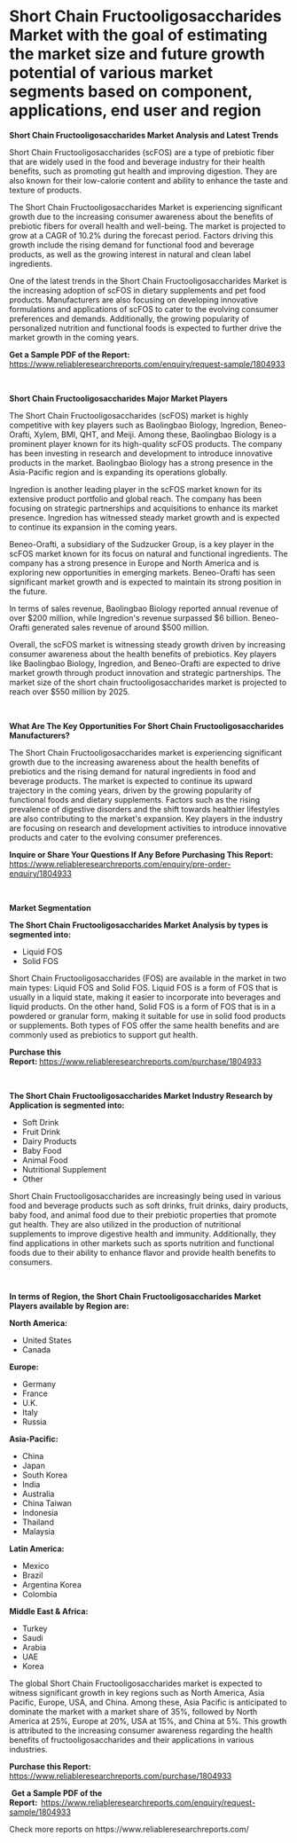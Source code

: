 <p><h1>Short Chain Fructooligosaccharides Market with the goal of estimating the market size and future growth potential of various market segments based on component, applications, end user and region</h1></p><p><strong>Short Chain Fructooligosaccharides Market Analysis and Latest Trends</strong></p>
<p><p>Short Chain Fructooligosaccharides (scFOS) are a type of prebiotic fiber that are widely used in the food and beverage industry for their health benefits, such as promoting gut health and improving digestion. They are also known for their low-calorie content and ability to enhance the taste and texture of products.</p><p>The Short Chain Fructooligosaccharides Market is experiencing significant growth due to the increasing consumer awareness about the benefits of prebiotic fibers for overall health and well-being. The market is projected to grow at a CAGR of 10.2% during the forecast period. Factors driving this growth include the rising demand for functional food and beverage products, as well as the growing interest in natural and clean label ingredients.</p><p>One of the latest trends in the Short Chain Fructooligosaccharides Market is the increasing adoption of scFOS in dietary supplements and pet food products. Manufacturers are also focusing on developing innovative formulations and applications of scFOS to cater to the evolving consumer preferences and demands. Additionally, the growing popularity of personalized nutrition and functional foods is expected to further drive the market growth in the coming years.</p></p>
<p><strong>Get a Sample PDF of the Report:&nbsp;</strong> <a href="https://www.reliableresearchreports.com/enquiry/request-sample/1804933">https://www.reliableresearchreports.com/enquiry/request-sample/1804933</a></p>
<p>&nbsp;</p>
<p><strong>Short Chain Fructooligosaccharides Major Market Players</strong></p>
<p><p>The Short Chain Fructooligosaccharides (scFOS) market is highly competitive with key players such as Baolingbao Biology, Ingredion, Beneo-Orafti, Xylem, BMI, QHT, and Meiji. Among these, Baolingbao Biology is a prominent player known for its high-quality scFOS products. The company has been investing in research and development to introduce innovative products in the market. Baolingbao Biology has a strong presence in the Asia-Pacific region and is expanding its operations globally.</p><p>Ingredion is another leading player in the scFOS market known for its extensive product portfolio and global reach. The company has been focusing on strategic partnerships and acquisitions to enhance its market presence. Ingredion has witnessed steady market growth and is expected to continue its expansion in the coming years.</p><p>Beneo-Orafti, a subsidiary of the Sudzucker Group, is a key player in the scFOS market known for its focus on natural and functional ingredients. The company has a strong presence in Europe and North America and is exploring new opportunities in emerging markets. Beneo-Orafti has seen significant market growth and is expected to maintain its strong position in the future.</p><p>In terms of sales revenue, Baolingbao Biology reported annual revenue of over $200 million, while Ingredion's revenue surpassed $6 billion. Beneo-Orafti generated sales revenue of around $500 million.</p><p>Overall, the scFOS market is witnessing steady growth driven by increasing consumer awareness about the health benefits of prebiotics. Key players like Baolingbao Biology, Ingredion, and Beneo-Orafti are expected to drive market growth through product innovation and strategic partnerships. The market size of the short chain fructooligosaccharides market is projected to reach over $550 million by 2025.</p></p>
<p>&nbsp;</p>
<p><strong>What Are The Key Opportunities For Short Chain Fructooligosaccharides Manufacturers?</strong></p>
<p><p>The Short Chain Fructooligosaccharides market is experiencing significant growth due to the increasing awareness about the health benefits of prebiotics and the rising demand for natural ingredients in food and beverage products. The market is expected to continue its upward trajectory in the coming years, driven by the growing popularity of functional foods and dietary supplements. Factors such as the rising prevalence of digestive disorders and the shift towards healthier lifestyles are also contributing to the market's expansion. Key players in the industry are focusing on research and development activities to introduce innovative products and cater to the evolving consumer preferences.</p></p>
<p><strong>Inquire or Share Your Questions If Any Before Purchasing This Report:</strong> <a href="https://www.reliableresearchreports.com/enquiry/pre-order-enquiry/1804933">https://www.reliableresearchreports.com/enquiry/pre-order-enquiry/1804933</a></p>
<p>&nbsp;</p>
<p><strong>Market Segmentation</strong></p>
<p><strong>The Short Chain Fructooligosaccharides Market Analysis by types is segmented into:</strong></p>
<p><ul><li>Liquid FOS</li><li>Solid FOS</li></ul></p>
<p><p>Short Chain Fructooligosaccharides (FOS) are available in the market in two main types: Liquid FOS and Solid FOS. Liquid FOS is a form of FOS that is usually in a liquid state, making it easier to incorporate into beverages and liquid products. On the other hand, Solid FOS is a form of FOS that is in a powdered or granular form, making it suitable for use in solid food products or supplements. Both types of FOS offer the same health benefits and are commonly used as prebiotics to support gut health.</p></p>
<p><strong>Purchase this Report:&nbsp;</strong><a href="https://www.reliableresearchreports.com/purchase/1804933">https://www.reliableresearchreports.com/purchase/1804933</a></p>
<p>&nbsp;</p>
<p><strong>The Short Chain Fructooligosaccharides Market Industry Research by Application is segmented into:</strong></p>
<p><ul><li>Soft Drink</li><li>Fruit Drink</li><li>Dairy Products</li><li>Baby Food</li><li>Animal Food</li><li>Nutritional Supplement</li><li>Other</li></ul></p>
<p><p>Short Chain Fructooligosaccharides are increasingly being used in various food and beverage products such as soft drinks, fruit drinks, dairy products, baby food, and animal food due to their prebiotic properties that promote gut health. They are also utilized in the production of nutritional supplements to improve digestive health and immunity. Additionally, they find applications in other markets such as sports nutrition and functional foods due to their ability to enhance flavor and provide health benefits to consumers.</p></p>
<p>&nbsp;</p>
<p><strong>In terms of Region, the Short Chain Fructooligosaccharides Market Players available by Region are:</strong></p>
<p>
    <p> <strong> North America: </strong>
        <ul>
            <li>United States</li>
            <li>Canada</li>
        </ul>
        </p> 
    <p> <strong> Europe: </strong>
        <ul>
            <li>Germany</li>
            <li>France</li>
            <li>U.K.</li>
            <li>Italy</li>
            <li>Russia</li>
        </ul>
        </p> 
    <p> <strong> Asia-Pacific: </strong>
        <ul>
            <li>China</li>
            <li>Japan</li>
            <li>South Korea</li>
            <li>India</li>
            <li>Australia</li>
            <li>China Taiwan</li>
            <li>Indonesia</li>
            <li>Thailand</li>
            <li>Malaysia</li>
        </ul>
        </p> 
    <p> <strong> Latin America: </strong>
        <ul>
            <li>Mexico</li>
            <li>Brazil</li>
            <li>Argentina Korea</li>
            <li>Colombia</li>
        </ul>
        </p> 
    <p> <strong> Middle East & Africa: </strong>
        <ul>
            <li>Turkey</li>
            <li>Saudi</li>
            <li>Arabia</li>
            <li>UAE</li>
            <li>Korea</li>
        </ul>
    </p>
    </p>
<p><p>The global Short Chain Fructooligosaccharides market is expected to witness significant growth in key regions such as North America, Asia Pacific, Europe, USA, and China. Among these, Asia Pacific is anticipated to dominate the market with a market share of 35%, followed by North America at 25%, Europe at 20%, USA at 15%, and China at 5%. This growth is attributed to the increasing consumer awareness regarding the health benefits of fructooligosaccharides and their applications in various industries.</p></p>
<p><strong>Purchase this Report: </strong><a href="https://www.reliableresearchreports.com/purchase/1804933">https://www.reliableresearchreports.com/purchase/1804933</a></p>
<p>&nbsp;<strong>Get a Sample PDF of the Report:&nbsp;&nbsp;</strong><a href="https://www.reliableresearchreports.com/enquiry/request-sample/1804933">https://www.reliableresearchreports.com/enquiry/request-sample/1804933</a></p>
<p><strong></strong></p>
<p>Check more reports on https://www.reliableresearchreports.com/</p>